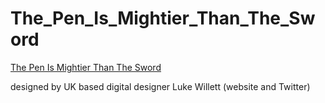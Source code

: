 # The_Pen_Is_Mightier_Than_The_Sword

[The Pen Is Mightier Than The Sword](https://week-1-homework-121.superhi.com/)

designed by UK based digital designer Luke Willett (website and Twitter)

